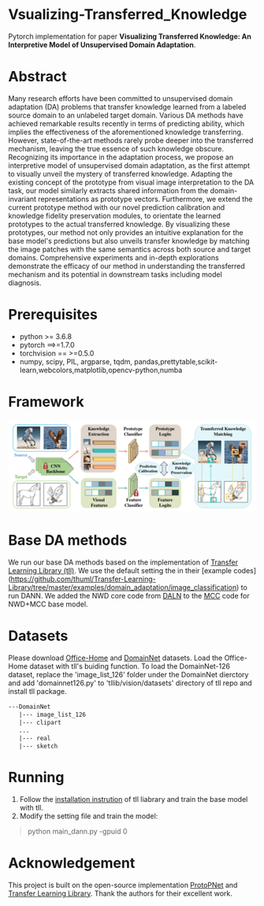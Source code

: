 # Vsualizing-Transferred_Knowledge
Pytorch implementation for paper **Visualizing Transferred Knowledge: An Interpretive Model of Unsupervised Domain Adaptation**.

# Abstract
Many research efforts have been committed to unsupervised domain adaptation (DA) problems that transfer knowledge learned from a labeled source domain to an unlabeled target domain. Various DA methods have achieved remarkable results recently in terms of predicting ability, which implies the effectiveness of the aforementioned knowledge transferring. However, state-of-the-art methods rarely probe deeper into the transferred mechanism, leaving the true essence of such knowledge obscure. Recognizing its importance in the adaptation process, we propose an interpretive model of unsupervised domain adaptation, as the first attempt to visually unveil the mystery of transferred knowledge. Adapting the existing concept of the prototype from visual image interpretation to the DA task, our model similarly extracts shared information from the domain-invariant representations as prototype vectors. Furthermore, we extend the current prototype method with our novel prediction calibration and knowledge fidelity preservation modules, to orientate the learned prototypes to the actual transferred knowledge. By visualizing these prototypes, our method not only provides an intuitive explanation for the base model's predictions but also unveils transfer knowledge by matching  the image patches with the same semantics across both source and target domains. Comprehensive experiments and in-depth explorations demonstrate the efficacy of our method in understanding the transferred mechanism and its potential in downstream tasks including model diagnosis. 

# Prerequisites
- python >= 3.6.8
- pytorch ==>=1.7.0
- torchvision == >=0.5.0
- numpy, scipy, PIL, argparse, tqdm, pandas,prettytable,scikit-learn,webcolors,matplotlib,opencv-python,numba

# Framework
![Alt text](framework.png?raw=true "Title")


# Base DA methods
We run our base DA methods based on the implementation of [Transfer Learning Library (tll)](https://github.com/thuml/Transfer-Learning-Library).
We use the default setting the in their [example codes] (https://github.com/thuml/Transfer-Learning-Library/tree/master/examples/domain_adaptation/image_classification) to run DANN.
We added the NWD core code from [DALN](https://github.com/xiaoachen98/DALN) to the [MCC](https://github.com/thuml/Transfer-Learning-Library/blob/master/examples/domain_adaptation/image_classification/mcc.py) code for NWD+MCC base model. 


# Datasets
Please download [Office-Home](https://drive.google.com/file/d/0B81rNlvomiwed0V1YUxQdC1uOTg/view) and [DomainNet](http://ai.bu.edu/M3SDA/) datasets.
Load the Office-Home dataset with tll's buiding function.
To load the DomainNet-126 dataset, replace the 'image_list_126' folder under the DomainNet dierctory and add 'domainnet126.py' to 'tllib/vision/datasets' directory of tll repo and install tll package.

    ---DomainNet
       |--- image_list_126
       |--- clipart
       ...
       |--- real
       |--- sketch


# Running
1. Follow the [installation instrution](https://github.com/thuml/Transfer-Learning-Library#Installation) of tll liabrary and train the base model with tll.
2. Modify the setting file and train the model:
  > python main_dann.py -gpuid 0


# Acknowledgement
This project is built on the open-source implementation [ProtoPNet](https://github.com/cfchen-duke/ProtoPNet) and [Transfer Learning Library](https://github.com/thuml/Transfer-Learning-Library). Thank the authors for their excellent work.
